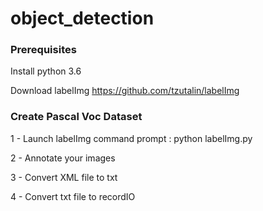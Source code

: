 # object_detection

### Prerequisites

Install python 3.6 

Download labelImg
https://github.com/tzutalin/labelImg

### Create Pascal Voc Dataset

1 - Launch labelImg
command prompt : python labelImg.py

2 - Annotate your images

3 - Convert XML file to txt

4 - Convert txt file to recordIO
